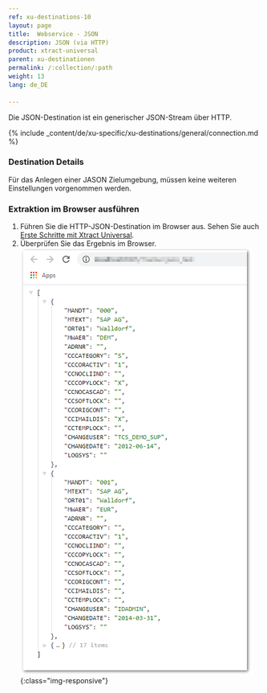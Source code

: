 ```yaml
---
ref: xu-destinations-10
layout: page
title:  Webservice - JSON
description: JSON (via HTTP)
product: xtract-universal
parent: xu-destinationen
permalink: /:collection/:path
weight: 13
lang: de_DE

---
```

Die JSON-Destination ist ein generischer JSON-Stream über HTTP. 

{% include _content/de/xu-specific/xu-destinations/general/connection.md %}	


### Destination Details
Für das Anlegen einer JASON Zielumgebung, müssen keine weiteren Einstellungen vorgenommen werden.

### Extraktion im Browser ausführen
1. Führen Sie die HTTP-JSON-Destination im Browser aus. Sehen Sie auch [Erste Schritte mit Xtract Universal](../erste-schritte/eine-extraktion-ausfuehren).
2. Überprüfen Sie das Ergebnis im Browser.
![JSON-Extraction-in-Browser](/img/content/xu/json/json_run-in-browser.png){:class="img-responsive"}

